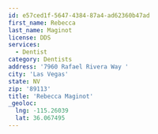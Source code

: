 ```yaml
---
id: e57ced1f-5647-4384-87a4-ad62360b47ad
first_name: Rebecca
last_name: Maginot
license: DDS
services:
  - Dentist
category: Dentists
address: '7960 Rafael Rivera Way '
city: 'Las Vegas'
state: NV
zip: '89113'
title: 'Rebecca Maginot'
_geoloc:
  lng: -115.26039
  lat: 36.067495
---
```

